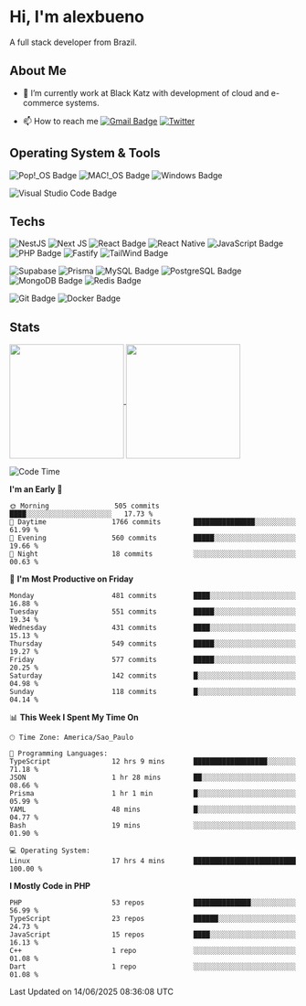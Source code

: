 # Hi, I'm alexbueno

A full stack developer from Brazil.

## About Me

- 🌱 I’m currently work at Black Katz with development of cloud and e-commerce systems.

- 📫 How to reach me [![Gmail Badge](https://img.shields.io/badge/-gmail-c14438?style=for-the-badge&logo=Gmail&logoColor=ffffff)](mailto:alexsandrofbueno@gmail.com) [![Twitter](https://img.shields.io/badge/twitter-1DA1F2.svg?style=for-the-badge&logo=twitter&logoColor=ffffff)](https://twitter.com/Alex_Bueno_7)

## Operating System & Tools

![Pop!_OS Badge](https://img.shields.io/badge/Pop!__OS-48B9C7?logo=popos&logoColor=fff&style=flat)
![MAC!_OS Badge](https://img.shields.io/badge/macOS-000000?style=flat&logo=apple&logoColor=white)
![Windows Badge](https://img.shields.io/badge/Windows-0078D6?logo=windows&logoColor=fff&style=flat)

![Visual Studio Code Badge](https://img.shields.io/badge/Visual%20Studio%20Code-007ACC?logo=visualstudiocode&logoColor=fff&style=flat)

## Techs

![NestJS](https://img.shields.io/badge/nestjs-%23E0234E.svg?style=flat&logo=nestjs&logoColor=white)
![Next JS](https://img.shields.io/badge/Next-black?style=flat&logo=next.js&logoColor=white)
![React Badge](https://img.shields.io/badge/React-61DAFB?logo=react&logoColor=000&style=flat)
![React Native](https://img.shields.io/badge/react_native-%2320232a.svg?style=flat&logo=react&logoColor=%2361DAFB)
![JavaScript Badge](https://img.shields.io/badge/JavaScript-F7DF1E?logo=javascript&logoColor=000&style=flat)
![PHP Badge](https://img.shields.io/badge/PHP-777BB4?logo=php&logoColor=fff&style=flat)
![Fastify](https://img.shields.io/badge/fastify-%23000000.svg?style=flat&logo=fastify&logoColor=white)
![TailWind Badge](https://img.shields.io/badge/Tailwind_CSS-06B6D4?style=flat&logo=tailwind-css&logoColor=white)

![Supabase](https://img.shields.io/badge/Supabase-3ECF8E?style=flat&logo=supabase&logoColor=white)
![Prisma](https://img.shields.io/badge/Prisma-3982CE?style=flat&logo=Prisma&logoColor=white)
![MySQL Badge](https://img.shields.io/badge/MySQL-4479A1?logo=mysql&logoColor=fff&style=flat)
![PostgreSQL Badge](https://img.shields.io/badge/PostgreSQL-4169E1?logo=postgresql&logoColor=fff&style=flat)
![MongoDB Badge](https://img.shields.io/badge/MongoDB-47A248?logo=mongodb&logoColor=fff&style=flat)
![Redis Badge](https://img.shields.io/badge/Redis-DC382D?logo=redis&logoColor=fff&style=flat)

![Git Badge](https://img.shields.io/badge/Git-F05032?logo=git&logoColor=fff&style=flat)
![Docker Badge](https://img.shields.io/badge/Docker-2496ED?logo=docker&logoColor=fff&style=flat)


## Stats

<a href="https://github.com/anuraghazra/github-readme-stats">
  <img height=200 align="center" src="https://github-readme-stats.vercel.app/api?username=alexbueno7&theme=dark" />
</a>
<a href="https://github.com/anuraghazra/convoychat">
  <img height=200 align="center" src="https://github-readme-stats.vercel.app/api/top-langs?username=alexbueno7&layout=compact&langs_count=8&card_width=320&theme=dark" />
</a>

<!--START_SECTION:waka-->
![Code Time](http://img.shields.io/badge/Code%20Time-1%2C661%20hrs%203%20mins-blue)

**I'm an Early 🐤** 

```text
🌞 Morning                505 commits         ████░░░░░░░░░░░░░░░░░░░░░   17.73 % 
🌆 Daytime                1766 commits        ███████████████░░░░░░░░░░   61.99 % 
🌃 Evening                560 commits         █████░░░░░░░░░░░░░░░░░░░░   19.66 % 
🌙 Night                  18 commits          ░░░░░░░░░░░░░░░░░░░░░░░░░   00.63 % 
```
📅 **I'm Most Productive on Friday** 

```text
Monday                   481 commits         ████░░░░░░░░░░░░░░░░░░░░░   16.88 % 
Tuesday                  551 commits         █████░░░░░░░░░░░░░░░░░░░░   19.34 % 
Wednesday                431 commits         ████░░░░░░░░░░░░░░░░░░░░░   15.13 % 
Thursday                 549 commits         █████░░░░░░░░░░░░░░░░░░░░   19.27 % 
Friday                   577 commits         █████░░░░░░░░░░░░░░░░░░░░   20.25 % 
Saturday                 142 commits         █░░░░░░░░░░░░░░░░░░░░░░░░   04.98 % 
Sunday                   118 commits         █░░░░░░░░░░░░░░░░░░░░░░░░   04.14 % 
```


📊 **This Week I Spent My Time On** 

```text
🕑︎ Time Zone: America/Sao_Paulo

💬 Programming Languages: 
TypeScript               12 hrs 9 mins       ██████████████████░░░░░░░   71.18 % 
JSON                     1 hr 28 mins        ██░░░░░░░░░░░░░░░░░░░░░░░   08.66 % 
Prisma                   1 hr 1 min          █░░░░░░░░░░░░░░░░░░░░░░░░   05.99 % 
YAML                     48 mins             █░░░░░░░░░░░░░░░░░░░░░░░░   04.77 % 
Bash                     19 mins             ░░░░░░░░░░░░░░░░░░░░░░░░░   01.90 % 

💻 Operating System: 
Linux                    17 hrs 4 mins       █████████████████████████   100.00 % 
```

**I Mostly Code in PHP** 

```text
PHP                      53 repos            ██████████████░░░░░░░░░░░   56.99 % 
TypeScript               23 repos            ██████░░░░░░░░░░░░░░░░░░░   24.73 % 
JavaScript               15 repos            ████░░░░░░░░░░░░░░░░░░░░░   16.13 % 
C++                      1 repo              ░░░░░░░░░░░░░░░░░░░░░░░░░   01.08 % 
Dart                     1 repo              ░░░░░░░░░░░░░░░░░░░░░░░░░   01.08 % 
```




 Last Updated on 14/06/2025 08:36:08 UTC
<!--END_SECTION:waka-->
